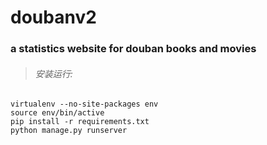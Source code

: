 
# doubanv2
### a statistics website for douban books and movies

> ###### 安装运行:
```
virtualenv --no-site-packages env
source env/bin/active
pip install -r requirements.txt
python manage.py runserver
```
